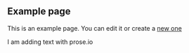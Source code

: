 ## Example page

This is an example page. You can edit it or create a [new one](new_page.md)

I am adding text with prose.io
